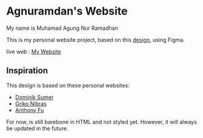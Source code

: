 # Agnuramdan's Website

My name is Muhamad Agung Nur Ramadhan

This is my personal website project, based on this [design](https://www.figma.com/file/tOabXbFlso4Skb2TnGr84Y/agnuramdan.site), using Figma.

live web : [My Website](https://agnuramdan-web.vercel.app)

## Inspiration

This design is based on these personal websites:

- [Dominik Sumer](https://dominik.sumer.dev/)
- [Griko Nibras](https://griko.id/)
- [Anthony Fu](https://antfu.me/)

For now, is still barebone in HTML and not styled yet. However, it will always be updated in the future.
